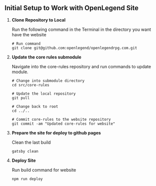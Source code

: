 ## Initial Setup to Work with OpenLegend Site

1.  **Clone Repository to Local**

    Run the following command in the Terminal in the directory you want have the website

    ```shell
    # Run command 
    git clone git@github.com:openlegend/openlegendrpg.com.git
    ```

2.  **Update the core rules submodule**

    Navigate into the core-rules repository and run commands to update module.

    ```shell
    # Change into submodule directory
    cd src/core-rules

    # Update the local repository
    git pull

    # Change back to root
    cd ../..

    # Commit core-rules to the website repository
    git commit -am "Updated core-rules for website"
    ```

3.  **Prepare the site for deploy to github pages**

    Clean the last build

    ```shell
    gatsby clean
    ```

4. **Deploy Site**

    Run build command for website

    ```shell
    npm run deploy
